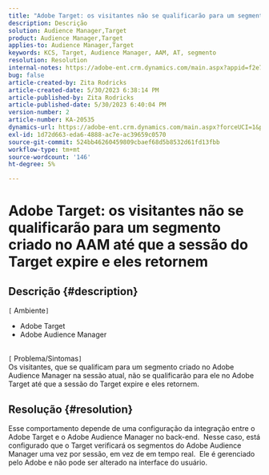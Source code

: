 ```yaml
---
title: "Adobe Target: os visitantes não se qualificarão para um segmento criado no AAM até que a sessão do Target expire e eles retornem"
description: Descrição
solution: Audience Manager,Target
product: Audience Manager,Target
applies-to: Audience Manager,Target
keywords: KCS, Target, Audience Manager, AAM, AT, segmento
resolution: Resolution
internal-notes: https://adobe-ent.crm.dynamics.com/main.aspx?appid=f2e74f34-7119-ea11-a811-000d3a5936c5&forceUCI=1&newWindow=true&pagetype=entityrecord&etn=knowledgearticle&id=45e8e885-2b47-e911-a952-000d3a34ebb5
bug: false
article-created-by: Zita Rodricks
article-created-date: 5/30/2023 6:38:14 PM
article-published-by: Zita Rodricks
article-published-date: 5/30/2023 6:40:04 PM
version-number: 2
article-number: KA-20535
dynamics-url: https://adobe-ent.crm.dynamics.com/main.aspx?forceUCI=1&pagetype=entityrecord&etn=knowledgearticle&id=0088281f-19ff-ed11-8f6e-6045bd0063aa
exl-id: 1d72d663-eda6-4888-ac7e-ac39659c0570
source-git-commit: 524bb46260459809cbaef68d5b8532d61fd13fbb
workflow-type: tm+mt
source-wordcount: '146'
ht-degree: 5%

---
```


# Adobe Target: os visitantes não se qualificarão para um segmento criado no AAM até que a sessão do Target expire e eles retornem

## Descrição {#description}

`[` Ambiente`]` <br>
- Adobe Target
- Adobe Audience Manager

<br>`[` Problema/Sintomas`]` <br>
Os visitantes, que se qualificam para um segmento criado no Adobe Audience Manager na sessão atual, não se qualificarão para ele no Adobe Target até que a sessão do Target expire e eles retornem.


## Resolução {#resolution}


Esse comportamento depende de uma configuração da integração entre o Adobe Target e o Adobe Audience Manager no back-end.  Nesse caso, está configurado que o Target verificará os segmentos do Adobe Audience Manager uma vez por sessão, em vez de em tempo real.  Ele é gerenciado pelo Adobe e não pode ser alterado na interface do usuário.
